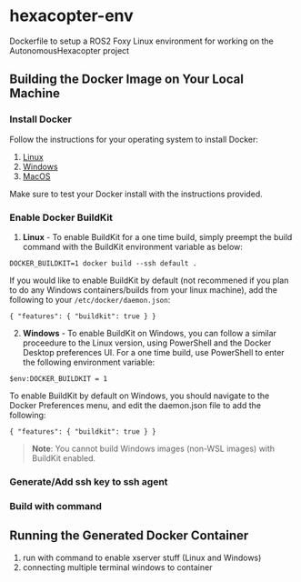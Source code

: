 # hexacopter-env
Dockerfile to setup a ROS2 Foxy Linux environment for working on the AutonomousHexacopter project

## Building the Docker Image on Your Local Machine

### Install Docker

Follow the instructions for your operating system to install Docker:

1. [Linux](https://docs.docker.com/engine/install/)
2. [Windows](https://docs.docker.com/docker-for-windows/install/)
3. [MacOS](https://docs.docker.com/docker-for-mac/install/)

Make sure to test your Docker install with the instructions provided.

### Enable Docker BuildKit

1. **Linux** - To enable BuildKit for a one time build, simply preempt the build command with the BuildKit environment variable as below:
```
DOCKER_BUILDKIT=1 docker build --ssh default .
```

If you would like to enable BuildKit by default (not recommened if you plan to do any Windows containers/builds from your linux machine), add the following to your `/etc/docker/daemon.json`:
```
{ "features": { "buildkit": true } }
```

2. **Windows** - To enable BuildKit on Windows, you can follow a similar proceedure to the Linux version, using PowerShell and the Docker Desktop preferences UI. For a one time build, use PowerShell to enter the following environment variable:
```
$env:DOCKER_BUILDKIT = 1
```

To enable BuildKit by default on Windows, you should navigate to the Docker Preferences menu, and edit the daemon.json file to add the following:
```
{ "features": { "buildkit": true } }
```

> **Note**: You cannot build Windows images (non-WSL images) with BuildKit enabled.

### Generate/Add ssh key to ssh agent



### Build with command



## Running the Generated Docker Container

1. run with command to enable xserver stuff (Linux and Windows)
2. connecting multiple terminal windows to container